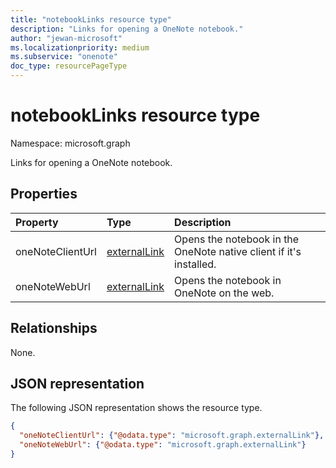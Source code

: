 ```yaml
---
title: "notebookLinks resource type"
description: "Links for opening a OneNote notebook."
author: "jewan-microsoft"
ms.localizationpriority: medium
ms.subservice: "onenote"
doc_type: resourcePageType
---
```


# notebookLinks resource type

Namespace: microsoft.graph

Links for opening a OneNote notebook.

## Properties
| Property	   | Type	|Description|
|:---------------|:--------|:----------|
|oneNoteClientUrl|[externalLink](externallink.md)|Opens the notebook in the OneNote native client if it's installed.|
|oneNoteWebUrl|[externalLink](externallink.md)|Opens the notebook in OneNote on the web.|

## Relationships

None.

## JSON representation

The following JSON representation shows the resource type.

<!-- {
  "blockType": "resource",
  "optionalProperties": [

  ],
  "@odata.type": "microsoft.graph.notebookLinks"
}-->

```json
{
  "oneNoteClientUrl": {"@odata.type": "microsoft.graph.externalLink"},
  "oneNoteWebUrl": {"@odata.type": "microsoft.graph.externalLink"}
}

```

<!-- uuid: 8fcb5dbc-d5aa-4681-8e31-b001d5168d79
2015-10-25 14:57:30 UTC -->
<!-- {
  "type": "#page.annotation",
  "description": "notebookLinks resource",
  "keywords": "",
  "section": "documentation",
  "tocPath": ""
}-->

